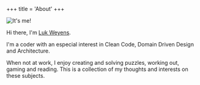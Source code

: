 +++
title = 'About'
+++

![It's me!](/img/LukWeyens.JPG#floatright)

Hi there, I'm [Luk Weyens](). 

I'm a coder with an especial interest in Clean Code, Domain Driven Design and Architecture.

When not at work, I enjoy creating and solving puzzles, working out, gaming and reading. This is a collection of my thoughts and interests on these subjects.